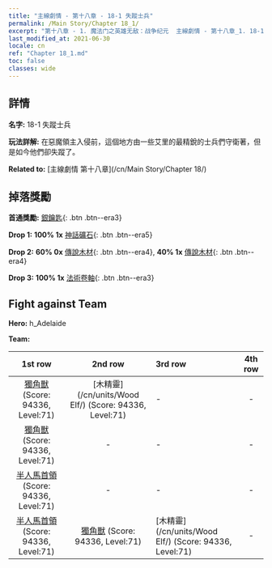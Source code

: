 ```yaml
---
title: "主線劇情 - 第十八章 - 18-1 失蹤士兵"
permalink: /Main Story/Chapter 18_1/
excerpt: "第十八章 - 1. 魔法门之英雄无敌：战争纪元  主線劇情 - 第十八章_1. 18-1 失蹤士兵"
last_modified_at: 2021-06-30
locale: cn
ref: "Chapter 18_1.md"
toc: false
classes: wide
---
```


## 詳情

 **名字:** 18-1 失蹤士兵

 **玩法詳解:** 在惡魔領主入侵前，這個地方由一些艾里的最精銳的士兵們守衛著，但是如今他們卻失蹤了。

 **Related to:** [主線劇情 第十八章](/cn/Main Story/Chapter 18/)

## 掉落獎勵

 **首通獎勵:** [銀鑰匙](/cn/Items/con_693/){: .btn .btn--era3}

 **Drop 1:** **100% 1x** [神話礦石](/cn/Items/mat_61/){: .btn .btn--era5}

 **Drop 2:** **60% 0x** [傳說木材](/cn/Items/mat_55/){: .btn .btn--era4}, **40% 1x** [傳說木材](/cn/Items/mat_55/){: .btn .btn--era4}

 **Drop 3:** **100% 1x** [法術卷軸](/cn/Items/con_694/){: .btn .btn--era3}


## Fight against Team
 **Hero:** h_Adelaide

 **Team:**


  | 1st row | 2nd row | 3rd row | 4th row |
  |:----:|:----:|:----|:----:|
  | [獨角獸](/cn/units/Unicorn/) (Score: 94336, Level:71)  | [木精靈](/cn/units/Wood Elf/) (Score: 94336, Level:71)  | - | - |
  | [獨角獸](/cn/units/Unicorn/) (Score: 94336, Level:71)  | - | - | - |
  | [半人馬首領](/cn/units/Centaur/) (Score: 94336, Level:71)  | - | - | - |
  | [半人馬首領](/cn/units/Centaur/) (Score: 94336, Level:71)  | [獨角獸](/cn/units/Unicorn/) (Score: 94336, Level:71)  | [木精靈](/cn/units/Wood Elf/) (Score: 94336, Level:71)  | - |


